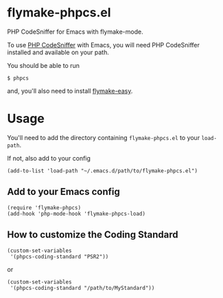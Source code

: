 flymake-phpcs.el
================

PHP CodeSniffer for Emacs with flymake-mode.

To use [PHP CodeSniffer](https://github.com/squizlabs/PHP_CodeSniffer) with Emacs, you will need PHP CodeSniffer installed and available on your path.

You should be able to run

    $ phpcs

and, you'll also need to install [flymake-easy](https://github.com/purcell/flymake-easy).

Usage
=====

You'll need to add the directory containing `flymake-phpcs.el` to your `load-path`.

If not, also add to your config

    (add-to-list 'load-path "~/.emacs.d/path/to/flymake-phpcs.el")

Add to your Emacs config
------------------------

    (require 'flymake-phpcs)
    (add-hook 'php-mode-hook 'flymake-phpcs-load)

How to customize the Coding Standard
------------------------------------

    (custom-set-variables
     '(phpcs-coding-standard "PSR2"))

or

    (custom-set-variables
     '(phpcs-coding-standard "/path/to/MyStandard"))
